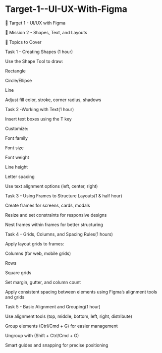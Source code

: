 # Target-1--UI-UX-With-Figma
📁 Target 1 - UI/UX with Figma

🎯 Mission 2 - Shapes, Text, and Layouts

📖 Topics to Cover


Task 1 - Creating Shapes (1 hour)

Use the Shape Tool to draw:

Rectangle 

Circle/Ellipse 

Line 

Adjust fill color, stroke, corner radius, shadows


Task 2 -Working with Text(1 hour)

Insert text boxes using the T key

Customize:

Font family

Font size

Font weight

Line height

Letter spacing

Use text alignment options (left, center, right)


Task 3 - Using Frames to Structure Layouts(1 & half hour)

Create frames  for screens, cards, modals

Resize and set constraints for responsive designs

Nest frames within frames for better structuring


Task 4 - Grids, Columns, and Spacing Rules(1 hours)

Apply layout grids to frames:

Columns (for web, mobile grids)

Rows

Square grids

Set margin, gutter, and column count

Apply consistent spacing between elements using Figma’s alignment tools and grids


Task 5 - Basic Alignment and Grouping(1 hour)

Use alignment tools (top, middle, bottom, left, right, distribute)

Group elements (Ctrl/Cmd + G) for easier management

Ungroup with (Shift + Ctrl/Cmd + G)

Smart guides and snapping for precise positioning


